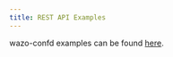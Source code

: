 ```yaml
---
title: REST API Examples
---
```


wazo-confd examples can be found
[here](/documentation/api/configuration.html#rest-api-example).
